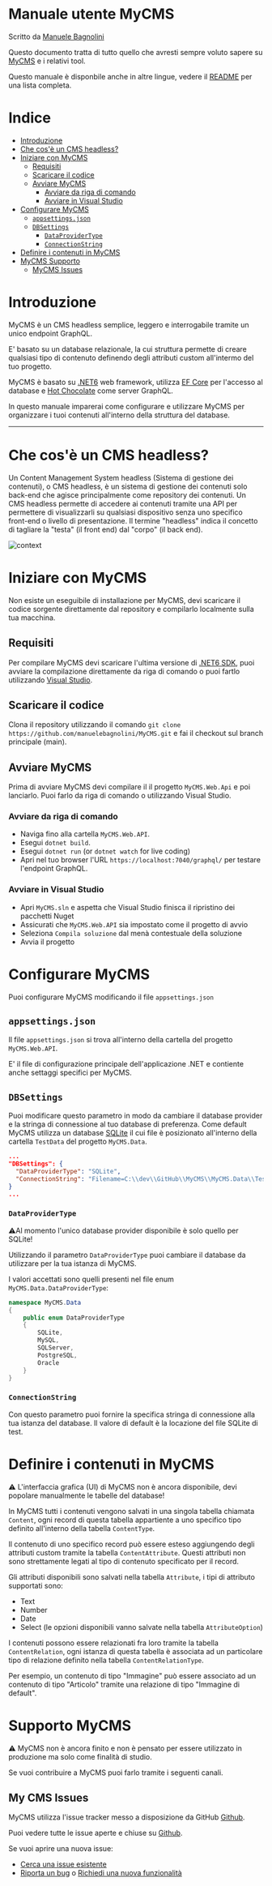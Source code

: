 # Manuale utente MyCMS

Scritto da [Manuele Bagnolini](https://github.com/manuelebagnolini/)

Questo documento tratta di tutto quello che avresti sempre voluto sapere su [MyCMS](https://github.com/manuelebagnolini/MyCMS) e i relativi tool.

Questo manuale è disponbile anche in altre lingue, vedere il [README](/docs/README.md) per una lista completa.

# Indice

- [Introduzione](#toc-introduction)
- [Che cos'è un CMS headless?](#toc-what-is-headless)
- [Iniziare con MyCMS](#toc-setting-up-mycms)
  - [Requisiti](#toc-mycms-requirements)
  - [Scaricare il codice](#toc-mycms-code)
  - [Avviare MyCMS](#toc-mycms-run)
    - [Avviare da riga di comando](#toc-mycms-run-cmd)
    - [Avviare in Visual Studio](#toc-mycms-run-vs)
- [Configurare MyCMS](#toc-configuring-mycms)
  - [`appsettings.json`](#toc-appsettings)
  - [`DBSettings`](#toc-mycms-dbsettings)
    - [`DataProviderType`](#toc-mycms-dataprovidertype)
    - [`ConnectionString`](#toc-mycms-connectionstring)
- [Definire i contenuti in MyCMS](#toc-mycms-content)
- [MyCMS Supporto](#toc-mycms-support)
  - [MyCMS Issues](#toc-mycms-issues)

# <a id="toc-introduction"></a>Introduzione

MyCMS è un CMS headless semplice, leggero e interrogabile tramite un unico endpoint GraphQL.

E' basato su un database relazionale, la cui struttura permette di creare qualsiasi tipo di contenuto definendo degli attributi custom all'intermo del tuo progetto.

MyCMS è basato su [.NET6](https://docs.microsoft.com/it-it/dotnet/core/whats-new/dotnet-6) web framework, utilizza [EF Core](https://docs.microsoft.com/ef/core/) per l'accesso al database e [Hot Chocolate](https://chillicream.com/docs/hotchocolate/get-started) come server GraphQL.

In questo manuale imparerai come configurare e utilizzare MyCMS per organizzare i tuoi contenuti all'interno della struttura del database.

----

# <a id="toc-what-is-headless"></a>Che cos'è un CMS headless?

Un Content Management System headless (Sistema di gestione dei contenuti), o CMS headless, è un sistema di gestione dei contenuti solo back-end che agisce principalmente come repository dei contenuti. Un CMS headless permette di accedere ai contenuti tramite una API per permettere di visualizzarli su qualsiasi dispositivo senza uno specifico front-end o livello di presentazione. Il termine "headless" indica il concetto di tagliare la "testa" (il front end) dal "corpo" (il back end).

![context](/docs/c4/png/context.png)

# <a id="toc-setting-up-mycms"></a>Iniziare con MyCMS

Non esiste un eseguibile di installazione per MyCMS, devi scaricare il codice sorgente direttamente dal repository e compilarlo localmente sulla tua macchina.

## <a id="toc-mycms-requirements"></a>Requisiti

Per compilare MyCMS devi scaricare l'ultima versione di [.NET6 SDK](https://dotnet.microsoft.com/en-us/download/dotnet/6.0), puoi avviare la compilazione direttamente da riga di comando o puoi fartlo utilizzando [Visual Studio](https://visualstudio.microsoft.com/).

## <a id="toc-mycms-code"></a>Scaricare il codice

Clona il repository utilizzando il comando `git clone https://github.com/manuelebagnolini/MyCMS.git` e fai il checkout sul branch principale (main).

## <a id="toc-mycms-run"></a>Avviare MyCMS

Prima di avviare MyCMS devi compilare il il progetto `MyCMS.Web.Api` e poi lanciarlo. Puoi farlo da riga di comando o utilizzando Visual Studio.

### <a id="toc-mycms-run-cmd"></a>Avviare da riga di comando
- Naviga fino alla cartella `MyCMS.Web.API`.
- Esegui `dotnet build`.
- Esegui `dotnet run` (or `dotnet watch` for live coding)
- Apri nel tuo browser l'URL `https://localhost:7040/graphql/` per testare l'endpoint GraphQL.

### <a id="toc-mycms-run-vs"></a>Avviare in Visual Studio
- Apri `MyCMS.sln` e aspetta che Visual Studio finisca il ripristino dei pacchetti Nuget
- Assicurati che `MyCMS.Web.API` sia impostato come il progetto di avvio 
- Seleziona `Compila soluzione` dal menà contestuale della soluzione
- Avvia il progetto

# <a id="toc-configuring-mycms"></a>Configurare MyCMS

Puoi configurare MyCMS modificando il file `appsettings.json`

## <a id="toc-appsettings"></a>`appsettings.json`

Il file `appsettings.json` si trova all'interno della cartella del progetto `MyCMS.Web.API`.

E' il file di configurazione principale dell'applicazione .NET e contiente anche settaggi specifici per MyCMS.

## <a id="toc-mycms-dbsettings"></a>`DBSettings`

Puoi modificare questo parametro in modo da cambiare il database provider e la stringa di connessione al tuo database di preferenza. Come default MyCMS utilizza un database [SQLite](https://www.sqlite.org/) il cui file è posizionato all'interno della cartella `TestData` del progetto `MyCMS.Data`.

```json
...
"DBSettings": {
  "DataProviderType": "SQLite",
  "ConnectionString": "Filename=C:\\dev\\GitHub\\MyCMS\\MyCMS.Data\\TestData\\MyCMS.db"
}
...
```

### <a id="toc-mycms-dataprovidertype"></a>`DataProviderType`
⚠️Al momento l'unico database provider disponibile è solo quello per SQLite!

Utilizzando il parametro `DataProviderType` puoi cambiare il database da utilizzare per la tua istanza di MyCMS.

I valori accettati sono quelli presenti nel file enum `MyCMS.Data.DataProviderType`:
```csharp
namespace MyCMS.Data
{
    public enum DataProviderType
    {
        SQLite,
        MySQL,
        SQLServer,
        PostgreSQL,
        Oracle
    }
}
```

### <a id="toc-mycms-connectionstring"></a>`ConnectionString`

Con questo parametro puoi fornire la specifica stringa di connessione alla tua istanza del database. Il valore di default è la locazione del file SQLite di test.

# <a id="toc-mycms-content"></a>Definire i contenuti in MyCMS
⚠️ L'interfaccia grafica (UI) di MyCMS non è ancora disponibile, devi popolare manualmente le tabelle del database!

In MyCMS tutti i contenuti vengono salvati in una singola tabella chiamata `Content`, ogni record di questa tabella appartiente a uno specifico tipo definito all'interno della tabella `ContentType`.

Il contenuto di uno specifico record può essere esteso aggiungendo degli attributi custom tramite la tabella `ContentAttribute`. Questi attributi non sono strettamente legati al tipo di contenuto specificato per il record.

Gli attributi disponibili sono salvati nella tabella `Attribute`, i tipi di attributo supportati sono:
 - Text
 - Number
 - Date
 - Select (le opzioni disponibili vanno salvate nella tabella `AttributeOption`)

I contenuti possono essere relazionati fra loro tramite la tabella `ContentRelation`, ogni istanza di questa tabella è associata ad un particolare tipo di relazione definito nella tabella `ContentRelationType`.

Per esempio, un contenuto di tipo "Immagine" può essere associato ad un contenuto di tipo "Articolo" tramite una relazione di tipo "Immagine di default".

# <a id="toc-mycms-support"></a>Supporto MyCMS

⚠️ MyCMS non è ancora finito e non è pensato per essere utilizzato in produzione ma solo come finalità di studio.

Se vuoi contribuire a MyCMS puoi farlo tramite i seguenti canali.

## <a id="toc-mycms-issues"></a>My CMS Issues

MyCMS utilizza l'issue tracker messo a disposizione da GitHub
[Github](http://github.com).

Puoi vedere tutte le issue aperte e chiuse su
[Github](https://github.com/manuelebagnolini/MyCMS/issues).

Se vuoi aprire una nuova issue:

- [Cerca una issue esistente](https://github.com/manuelebagnolini/MyCMS/issues)
- [Riporta un bug](https://github.com/manuelebagnolini/MyCMS/issues/new)
  o [Richiedi una nuova funzionalità](https://github.com/manuelebagnolini/MyCMS/issues/new)